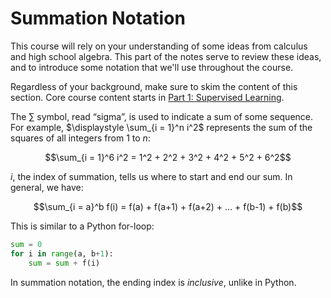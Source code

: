 # Summation Notation

This course will rely on your understanding of some ideas from calculus and high school algebra. This part of the notes serve to review these ideas, and to introduce some notation that we'll use throughout the course.

Regardless of your background, make sure to skim the content of this section. Core course content starts in [Part 1: Supervised Learning](../01-supervised-learning/01-models-loss.md).

The $\sum$ symbol, read “sigma”, is used to indicate a sum of some sequence. For example, $\displaystyle \sum_{i = 1}^n i^2$ represents the sum of the squares of all integers from 1 to $n$:

$$\sum_{i = 1}^6 i^2 = 1^2 + 2^2 + 3^2 + 4^2 + 5^2 + 6^2$$

$i$, the index of summation, tells us where to start and end our sum. In general, we have:

$$\sum_{i = a}^b f(i) = f(a) + f(a+1) + f(a+2) + … + f(b-1) + f(b)$$

This is similar to a Python for-loop:

```python
sum = 0
for i in range(a, b+1):
	sum = sum + f(i)
```

In summation notation, the ending index is _inclusive_, unlike in Python.